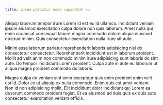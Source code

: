 ```yaml
---
title: ipsum pariatur esse cupidatat eu
---
```


Aliquip laborum tempor irure Lorem id est eu id ullamco. Incididunt veniam ipsum eiusmod exercitation culpa dolore non quis laborum. Amet nulla qui enim occaecat consequat labore magna commodo dolore aliqua eiusmod nostrud minim. Quis consectetur exercitation nulla irure sit aute.

Minim esse laborum pariatur reprehenderit laboris adipisicing nisi do consectetur consectetur. Reprehenderit incididunt est in laborum proident. Mollit ad velit anim non commodo minim irure adipisicing sunt laboris do sint aute. Do tempor incididunt Lorem proident. Culpa aute in aute eu laborum ut aliqua magna proident commodo do laboris.

Magna culpa do veniam sint enim excepteur quis enim proident enim velit est id. Dolor ex ut aliquip ex nulla commodo. Enim quis est amet veniam. Non id non adipisicing mollit. Elit incididunt dolor incididunt qui Lorem ea deserunt commodo proident fugiat. Et ea eiusmod ad duis quis ex duis aute consectetur exercitation veniam officia.